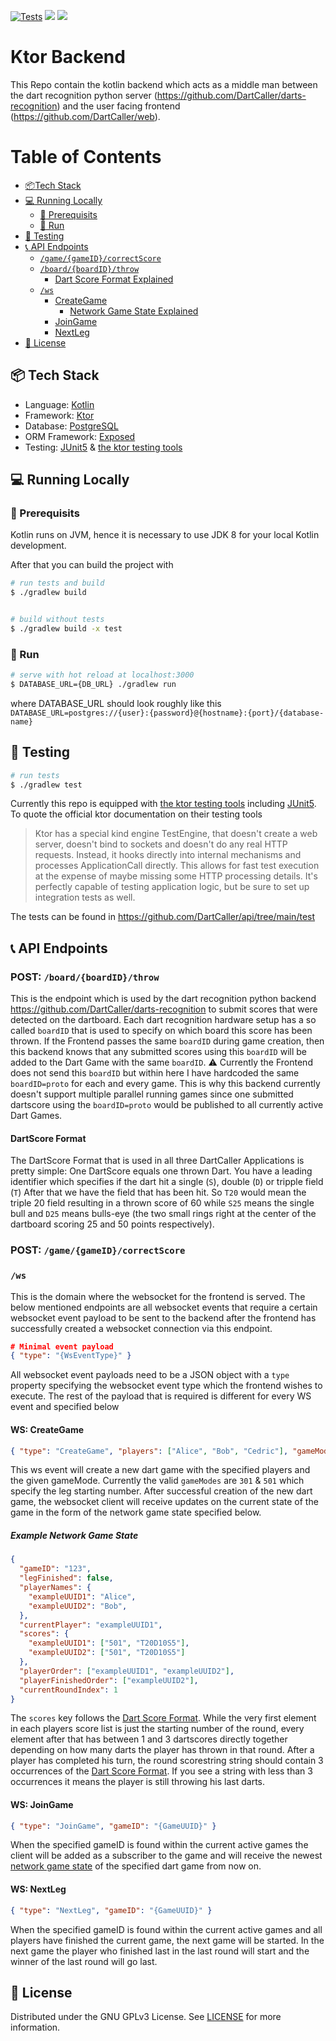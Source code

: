 [![Tests](https://github.com/DartCaller/api/actions/workflows/main.yml/badge.svg)](https://github.com/DartCaller/api/actions/workflows/main.yml)
![](https://img.shields.io/github/license/DartCaller/api)
![](https://img.shields.io/tokei/lines/github/DartCaller/api)

# Ktor Backend
This Repo contain the kotlin backend which acts as a middle man between the dart recognition python server (https://github.com/DartCaller/darts-recognition) and the user facing frontend (https://github.com/DartCaller/web).


# Table of Contents
- [:package:Tech Stack](#package)  
- [:computer: Running Locally](#computer)
  - [:straight_ruler: Prerequisits](#straight_ruler)
  - [:running: Run](#running)
- [:bug: Testing](#bug)
- [:telephone_receiver: API Endpoints](#telephone_receiver)
  - [`/game/{gameID}/correctScore`](#correct)
  - [`/board/{boardID}/throw`](#throw)
    - [Dart Score Format Explained](#dartscore_format)
  - [`/ws`](#ws)
    - [CreateGame](#createGame)
      - [Network Game State Explained](#network_game_state) 
    - [JoinGame](#joinGame)
    - [NextLeg](#nextLeg)
- [:lock_with_ink_pen: License](#lock_with_ink_pen)

<a name="package"/>

## :package: Tech Stack
- Language: [Kotlin](https://kotlinlang.org/)
- Framework: [Ktor](https://ktor.io/)
- Database: [PostgreSQL](https://www.postgresql.org/)
- ORM Framework: [Exposed](https://github.com/JetBrains/Exposed)
- Testing: [JUnit5](https://junit.org/junit5/) & [the ktor testing tools](https://ktor.io/docs/testing.html)

<a name="computer"/>

## :computer: Running Locally
<a name="straight_ruler"/>

### :straight_ruler: Prerequisits

Kotlin runs on JVM, hence it is necessary to use JDK 8 for your local Kotlin development.

After that you can build the project with
```bash
# run tests and build
$ ./gradlew build


# build without tests
$ ./gradlew build -x test
```
<a name="running"/>

### :running: Run

```bash
# serve with hot reload at localhost:3000
$ DATABASE_URL={DB_URL} ./gradlew run
```

where DATABASE_URL should look roughly like this
`DATABASE_URL=postgres://{user}:{password}@{hostname}:{port}/{database-name}`

<a name="bug"/>

## :bug: Testing

```bash
# run tests
$ ./gradlew test
```

Currently this repo is equipped with [the ktor testing tools](https://ktor.io/docs/testing.html) including [JUnit5](https://junit.org/junit5/).
To quote the official ktor documentation on their testing tools
> Ktor has a special kind engine TestEngine, that doesn't create a web server, doesn't bind to sockets and doesn't do any real HTTP requests. Instead, it hooks directly into internal mechanisms and processes ApplicationCall directly. This allows for fast test execution at the expense of maybe missing some HTTP processing details. It's perfectly capable of testing application logic, but be sure to set up integration tests as well.

The tests can be found in https://github.com/DartCaller/api/tree/main/test

<a name="telephone_receiver"/>

## :telephone_receiver: API Endpoints

<a name="throw"/>

### POST: `/board/{boardID}/throw`
This is the endpoint which is used by the dart recognition python backend https://github.com/DartCaller/darts-recognition to submit scores that were detected on the dartboard. Each dart recognition hardware setup has a so called `boardID` that is used to specify on which board this score has been thrown. If the Frontend passes the same `boardID` during game creation, then this backend knows that any submitted scores using this `boardID` will be added to the Dart Game with the same `boardID`.
:warning: Currently the Frontend does not send this `boardID` but within here I have hardcoded the same `boardID=proto` for each and every game. This is why this backend currently doesn't support multiple parallel running games since one submitted dartscore using the `boardID=proto` would be published to all currently active Dart Games.

<a name="dartscore_format"/>

#### DartScore Format
The DartScore Format that is used in all three DartCaller Applications is pretty simple:
One DartScore equals one thrown Dart. You have a leading identifier which specifies if the dart hit a single (`S`), double (`D`) or tripple field (`T`)
After that we have the field that has been hit.
So `T20` would mean the triple 20 field resulting in a thrown score of 60 while `S25` means the single bull and `D25` means bulls-eye (the two small rings right at the center of the dartboard scoring 25 and 50 points respectively).

<a name="correct"/>

### POST: `/game/{gameID}/correctScore`

<a name="ws"/>

### `/ws`
This is the domain where the websocket for the frontend is served. The below mentioned endpoints are all websocket events that require a certain websocket event payload to be sent to the backend after the frontend has successfully created a websocket connection via this endpoint.
```json
# Minimal event payload
{ "type": "{WsEventType}" }
```
All websocket event payloads need to be a JSON object with a `type` property specifying the websocket event type which the frontend wishes to execute.
The rest of the payload that is required is different for every WS event and specified below

<a name="createGame"/>

#### WS: CreateGame
```json
{ "type": "CreateGame", "players": ["Alice", "Bob", "Cedric"], "gameMode": "301" }
```
This ws event will create a new dart game with the specified players and the given gameMode. Currently the valid `gameModes` are `301` & `501` which specify the leg starting number.
After successful creation of the new dart game, the websocket client will receive updates on the current state of the game in the form of the network game state specified below.

<a name="network_game_state"/>

##### Example Network Game State
```json
{
  "gameID": "123",
  "legFinished": false,
  "playerNames": {
    "exampleUUID1": "Alice",
    "exampleUUID2": "Bob",
  },
  "currentPlayer": "exampleUUID1",
  "scores": {
    "exampleUUID1": ["501", "T20D10S5"],
    "exampleUUID2": ["501", "T20D10S5"]
  },
  "playerOrder": ["exampleUUID1", "exampleUUID2"],
  "playerFinishedOrder": ["exampleUUID2"],
  "currentRoundIndex": 1
}
```
The `scores` key follows the [Dart Score Format](#dartscore_format). While the very first element in each players score list is just the starting number of the round, every element after that has between 1 and 3 dartscores directly together depending on how many darts the player has thrown in that round. After a player has completed his turn, the round scorestring string should contain 3 occurrences of the [Dart Score Format](#dartscore_format). If you see a string with less than 3 occurrences it means the player is still throwing his last darts.

<a name="joinGame"/>

#### WS: JoinGame
```json
{ "type": "JoinGame", "gameID": "{GameUUID}" }
```
When the specified gameID is found within the current active games the client will be added as a subscriber to the game and will receive the newest [network game state](#network_game_state) of the specified dart game from now on.

<a name="nextLeg"/>

#### WS: NextLeg
```json
{ "type": "NextLeg", "gameID": "{GameUUID}" }
```
When the specified gameID is found within the current active games and all players have finished the current game, the next game will be started. In the next game the player who finished last in the last round will start and the winner of the last round will go last.

<a name="lock_with_ink_pen"/>

## :lock_with_ink_pen: License
Distributed under the GNU GPLv3 License. See [LICENSE](LICENSE) for more information.
